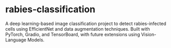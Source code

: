 # rabies-classification
A deep learning-based image classification project to detect rabies-infected cells using EfficientNet and data augmentation techniques. Built with PyTorch, Gradio, and TensorBoard, with future extensions using Vision-Language Models.
